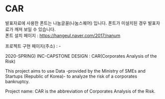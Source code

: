 # CAR
발표자료에 사용한 폰트는 나눔글꼴(나눔스퀘어) 입니다. 폰트가 미설치된 경우 발표자료가 깨져 보일 수 있습니다.  
폰트 설치 페이지 : https://hangeul.naver.com/2017/nanum

프로젝트 구현 페이지(주소) : -

2020-SPRING) INC-CAPSTONE DESIGN :  CAR(Corporates Analysis of the Risk)

This project aims to use Data -provided by the Ministry of SMEs and Startups (Republic of Korea)-
to analyze the risk of a corporates bankruptcy.

Project name: CAR is the abbreviation of Corporates Analysis of the Risk.
